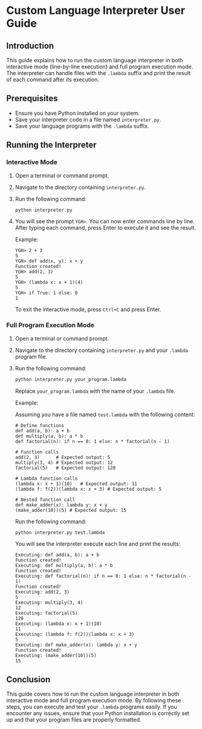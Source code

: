 # Custom Language Interpreter User Guide

## Introduction

This guide explains how to run the custom language interpreter in both interactive mode (line-by-line execution) and full program execution mode. The interpreter can handle files with the `.lambda` suffix and print the result of each command after its execution.

## Prerequisites

- Ensure you have Python installed on your system.
- Save your interpreter code in a file named `interpreter.py`.
- Save your language programs with the `.lambda` suffix.

## Running the Interpreter

### Interactive Mode

1. Open a terminal or command prompt.
2. Navigate to the directory containing `interpreter.py`.
3. Run the following command:

    ```sh
    python interpreter.py
    ```

4. You will see the prompt `YGH>`. You can now enter commands line by line. After typing each command, press Enter to execute it and see the result.

    Example:

    ```plaintext
    YGH> 2 + 3
    5
    YGH> def add(x, y): x + y
    Function created!
    YGH> add(2, 3)
    5
    YGH> (lambda x: x + 1)(4)
    5
    YGH> if True: 1 else: 0
    1
    ```

    To exit the interactive mode, press `Ctrl+C` and press Enter.

### Full Program Execution Mode

1. Open a terminal or command prompt.
2. Navigate to the directory containing `interpreter.py` and your `.lambda` program file.
3. Run the following command:

    ```sh
    python interpreter.py your_program.lambda
    ```

    Replace `your_program.lambda` with the name of your `.lambda` file.

    Example:

    Assuming you have a file named `test.lambda` with the following content:

    ```plaintext
    # Define functions
    def add(a, b): a + b
    def multiply(a, b): a * b
    def factorial(n): if n == 0: 1 else: n * factorial(n - 1)

    # Function calls
    add(2, 3)      # Expected output: 5
    multiply(3, 4) # Expected output: 12
    factorial(5)   # Expected output: 120

    # Lambda function calls
    (lambda x: x + 1)(10)   # Expected output: 11
    (lambda f: f(2))(lambda x: x + 3) # Expected output: 5

    # Nested function call
    def make_adder(x): lambda y: x + y
    (make_adder(10))(5) # Expected output: 15
    ```

    Run the following command:

    ```sh
    python interpreter.py test.lambda
    ```

    You will see the interpreter execute each line and print the results:

    ```plaintext
    Executing: def add(a, b): a + b
    Function created!
    Executing: def multiply(a, b): a * b
    Function created!
    Executing: def factorial(n): if n == 0: 1 else: n * factorial(n - 1)
    Function created!
    Executing: add(2, 3)
    5
    Executing: multiply(3, 4)
    12
    Executing: factorial(5)
    120
    Executing: (lambda x: x + 1)(10)
    11
    Executing: (lambda f: f(2))(lambda x: x + 3)
    5
    Executing: def make_adder(x): lambda y: x + y
    Function created!
    Executing: (make_adder(10))(5)
    15
    ```

## Conclusion

This guide covers how to run the custom language interpreter in both interactive mode and full program execution mode. By following these steps, you can execute and test your `.lambda` programs easily. If you encounter any issues, ensure that your Python installation is correctly set up and that your program files are properly formatted.
